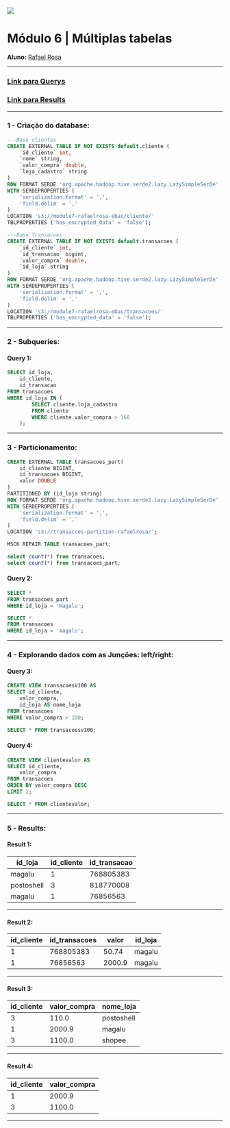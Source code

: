 [![](https://raw.githubusercontent.com/raafarosa/Ebac_Data_Scientist_General/main/utilities/newebac_logo_black_half.png)](https://github.com/raafarosa/Ebac_SQL_for_Data_Analysis)
---
# **Módulo 6** | Múltiplas tabelas

**Aluno:** [Rafael Rosa](https://www.linkedin.com/in/rafael-rosa-alves/)<br>

---

### [Link para Querys](https://github.com/raafarosa/Ebac_SQL_for_Data_Analysis/tree/main/Module%205%20-%20Agrega%C3%A7%C3%B5es/Query) <br>
### [Link para Results](https://github.com/raafarosa/Ebac_SQL_for_Data_Analysis/tree/main/Module%205%20-%20Agrega%C3%A7%C3%B5es/Results)

---
### **1 - Criação do database**: <br>

```sql
---Base clientes
CREATE EXTERNAL TABLE IF NOT EXISTS default.cliente (
	`id_cliente` int,
	`nome` string,
	`valor_compra` double,
	`loja_cadastro` string
)
ROW FORMAT SERDE 'org.apache.hadoop.hive.serde2.lazy.LazySimpleSerDe'
WITH SERDEPROPERTIES (
	'serialization.format' = ',',
	'field.delim' = ','
)
LOCATION 's3://module7-rafaelrosa-ebac/cliente/'
TBLPROPERTIES ('has_encrypted_data' = 'false');
```

```sql
---Base Transacoes
CREATE EXTERNAL TABLE IF NOT EXISTS default.transacoes (
	`id_cliente` int,
	`id_transacao` bigint,
	`valor_compra` double,
	`id_loja` string
)
ROW FORMAT SERDE 'org.apache.hadoop.hive.serde2.lazy.LazySimpleSerDe'
WITH SERDEPROPERTIES (
	'serialization.format' = ',',
	'field.delim' = ','
)
LOCATION 's3://module7-rafaelrosa-ebac/transacoes/'
TBLPROPERTIES ('has_encrypted_data' = 'false');
```
---

### **2 - Subqueries**: <br>

#### **Query 1:**
```sql
SELECT id_loja,
	id_cliente,
	id_transacao
FROM transacoes
WHERE id_loja IN (
		SELECT cliente.loja_cadastro
		FROM cliente
		WHERE cliente.valor_compra > 160
	);
```
---
### **3 - Particionamento**: <br>

```sql
CREATE EXTERNAL TABLE transacoes_part(
	id_cliente BIGINT,
	id_transacoes BIGINT,
	valor DOUBLE
)
PARTITIONED BY (id_loja string)
ROW FORMAT SERDE 'org.apache.hadoop.hive.serde2.lazy.LazySimpleSerDe'
WITH SERDEPROPERTIES (
	'serialization.format' = ',',
	'field.delim' = ','
)
LOCATION 's3://transacoes-partition-rafaelrosa/';
```

```sql
MSCK REPAIR TABLE transacoes_part;
```

```sql
select count(*) from transacoes;
select count(*) from transacoes_part;
```

#### **Query 2:**
```sql
SELECT *
FROM transacoes_part
WHERE id_loja = 'magalu';
```
```sql
SELECT *
FROM transacoes
WHERE id_loja = 'magalu';
```

---
### **4 - Explorando dados com as Junções: left/right**: <br>

#### **Query 3:**
```sql
CREATE VIEW transacoesV100 AS
SELECT id_cliente,
	valor_compra,
	id_loja AS nome_loja
FROM transacoes
WHERE valor_compra > 100;
```
```sql
SELECT * FROM transacoesv100;
```
#### **Query 4:** <br>
```sql
CREATE VIEW clientevalor AS
SELECT id_cliente,
	valor_compra
FROM transacoes
ORDER BY valor_compra DESC
LIMIT 2;
```
```sql
SELECT * FROM clientevalor;
```
---
### **5 - Results**: <br>

#### **Result 1:**
|id_loja   |id_cliente|id_transacao|
|----------|----------|------------|
|magalu    |1         |768805383   |
|postoshell|3         |818770008   |
|magalu    |1         |76856563    |

---

#### **Result 2:**
|id_cliente|id_transacoes|valor    |id_loja|
|----------|-------------|---------|-------|
|1         |768805383    |50.74    |magalu |
|1         |76856563     |2000.9   |magalu |

---

#### **Result 3:**
|id_cliente|valor_compra|nome_loja|
|----------|------------|---------|
|3         |110.0       |postoshell|
|1         |2000.9      |magalu   |
|3         |1100.0      |shopee   |

---

#### **Result 4:**
|id_cliente|valor_compra|
|----------|------------|
|1         |2000.9      |
|3         |1100.0      |

---
